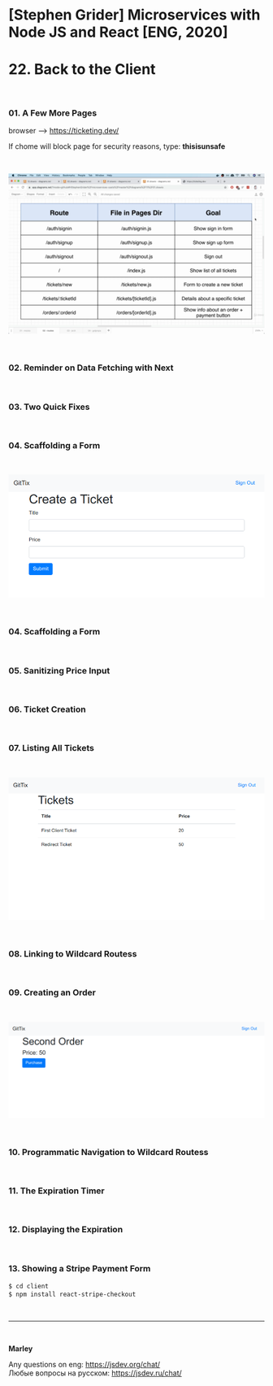 # [Stephen Grider] Microservices with Node JS and React [ENG, 2020]

# 22. Back to the Client

<br/>

### 01. A Few More Pages

browser --> https://ticketing.dev/

If chome will block page for security reasons, type: **thisisunsafe**

<br/>

![Application](/img/pic-22-01.png?raw=true)

<br/>

### 02. Reminder on Data Fetching with Next

<br/>

### 03. Two Quick Fixes

<br/>

### 04. Scaffolding a Form

<br/>

![Application](/img/pic-22-02.png?raw=true)

<br/>

### 04. Scaffolding a Form

<br/>

### 05. Sanitizing Price Input

<br/>

### 06. Ticket Creation

<br/>

### 07. Listing All Tickets

<br/>

![Application](/img/pic-22-03.png?raw=true)

<br/>

### 08. Linking to Wildcard Routess

<br/>

### 09. Creating an Order

<br/>

![Application](/img/pic-22-04.png?raw=true)

<br/>

### 10. Programmatic Navigation to Wildcard Routess

<br/>

### 11. The Expiration Timer

<br/>

### 12. Displaying the Expiration

<br/>

### 13. Showing a Stripe Payment Form

    $ cd client
    $ npm install react-stripe-checkout

<br/>

---

<br/>

**Marley**

Any questions on eng: https://jsdev.org/chat/  
Любые вопросы на русском: https://jsdev.ru/chat/
